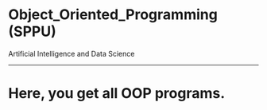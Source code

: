 # Object_Oriented_Programming (SPPU)


Artificial Intelligence and Data Science


---


# Here, you get all OOP programs.
